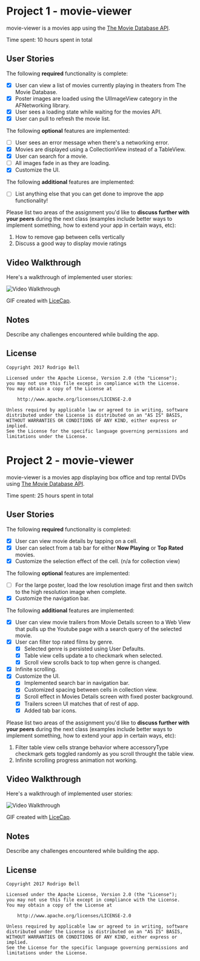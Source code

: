 # Project 1 - movie-viewer

movie-viewer is a movies app using the [The Movie Database API](http://docs.themoviedb.apiary.io/#).

Time spent: 10 hours spent in total

## User Stories

The following **required** functionality is complete:

- [x] User can view a list of movies currently playing in theaters from The Movie Database.
- [x] Poster images are loaded using the UIImageView category in the AFNetworking library.
- [x] User sees a loading state while waiting for the movies API.
- [x] User can pull to refresh the movie list.

The following **optional** features are implemented:

- [ ] User sees an error message when there's a networking error.
- [x] Movies are displayed using a CollectionView instead of a TableView.
- [x] User can search for a movie.
- [ ] All images fade in as they are loading.
- [x] Customize the UI.

The following **additional** features are implemented:

- [ ] List anything else that you can get done to improve the app functionality!

Please list two areas of the assignment you'd like to **discuss further with your peers** during the next class (examples include better ways to implement something, how to extend your app in certain ways, etc):

1. How to remove gap between cells vertically
2. Discuss a good way to display movie ratings

## Video Walkthrough 

Here's a walkthrough of implemented user stories:

<img src='https://github.com/rodrigobell/movie-viewer/blob/master/assets/demo1.gif' title='Video Walkthrough' width='' alt='Video Walkthrough' />

GIF created with [LiceCap](http://www.cockos.com/licecap/).

## Notes

Describe any challenges encountered while building the app.

## License

    Copyright 2017 Rodrigo Bell

    Licensed under the Apache License, Version 2.0 (the "License");
    you may not use this file except in compliance with the License.
    You may obtain a copy of the License at

        http://www.apache.org/licenses/LICENSE-2.0

    Unless required by applicable law or agreed to in writing, software
    distributed under the License is distributed on an "AS IS" BASIS,
    WITHOUT WARRANTIES OR CONDITIONS OF ANY KIND, either express or implied.
    See the License for the specific language governing permissions and
    limitations under the License.

# Project 2 - movie-viewer

movie-viewer is a movies app displaying box office and top rental DVDs using [The Movie Database API](http://docs.themoviedb.apiary.io/#).

Time spent: 25 hours spent in total

## User Stories

The following **required** functionality is completed:

- [x] User can view movie details by tapping on a cell.
- [x] User can select from a tab bar for either **Now Playing** or **Top Rated** movies.
- [x] Customize the selection effect of the cell. (n/a for collection view)

The following **optional** features are implemented:

- [ ] For the large poster, load the low resolution image first and then switch to the high resolution image when complete.
- [x] Customize the navigation bar.

The following **additional** features are implemented:

- [x] User can view movie trailers from Movie Details screen to a Web View that pulls up the Youtube page with a search query of the selected movie.
- [x] User can filter top rated films by genre.
    - [x] Selected genre is persisted using User Defaults.
    - [x] Table view cells update a to checkmark when selected.
    - [x] Scroll view scrolls back to top when genre is changed.
- [x] Infinite scrolling.
- [x] Customize the UI.
    - [x] Implemented search bar in navigation bar.
    - [x] Customized spacing between cells in collection view.
    - [x] Scroll effect in Movies Details screen with fixed poster background.
    - [x] Trailers screen UI matches that of rest of app.
    - [x] Added tab bar icons.

Please list two areas of the assignment you'd like to **discuss further with your peers** during the next class (examples include better ways to implement something, how to extend your app in certain ways, etc):

1. Filter table view cells strange behavior where accessoryType checkmark gets toggled randomly as you scroll throught the table view.
2. Infinite scrolling progress animation not working.

## Video Walkthrough 

Here's a walkthrough of implemented user stories:

<img src='https://github.com/rodrigobell/movie-viewer/blob/master/assets/demo2.gif' title='Video Walkthrough' width='' alt='Video Walkthrough' />

GIF created with [LiceCap](http://www.cockos.com/licecap/).

## Notes

Describe any challenges encountered while building the app.

## License

    Copyright 2017 Rodrigo Bell

    Licensed under the Apache License, Version 2.0 (the "License");
    you may not use this file except in compliance with the License.
    You may obtain a copy of the License at

        http://www.apache.org/licenses/LICENSE-2.0

    Unless required by applicable law or agreed to in writing, software
    distributed under the License is distributed on an "AS IS" BASIS,
    WITHOUT WARRANTIES OR CONDITIONS OF ANY KIND, either express or implied.
    See the License for the specific language governing permissions and
    limitations under the License.
